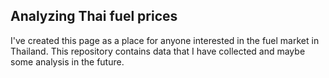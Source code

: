 ## Analyzing Thai fuel prices

I've created this page as a place for anyone interested in the fuel market in Thailand. This repository contains data that I have collected and maybe some analysis in the future.
